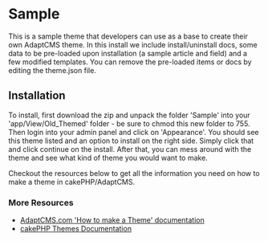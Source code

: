 # Sample

This is a sample theme that developers can use as a base to create their own AdaptCMS theme. In this install we include install/uninstall docs, some data to be pre-loaded upon installation (a sample article and field) and a few modified templates. You can remove the pre-loaded items or docs by editing the theme.json file.

## Installation

To install, first download the zip and unpack the folder 'Sample' into your 'app/View/Old_Themed' folder - be sure to chmod this new folder to 755. Then login into your admin panel and click on 'Appearance'. You should see this theme listed and an option to install on the right side.
Simply click that and click continue on the install. After that, you can mess around with the theme and see what kind of theme you would want to make.

Checkout the resources below to get all the information you need on how to make a theme in cakePHP/AdaptCMS.

### More Resources

* [AdaptCMS.com 'How to make a Theme' documentation](http://www.adaptcms.com/pages/api-documentation#themes-how)
* [cakePHP Themes Documentation](http://book.cakephp.org/2.0/en/views/themes.html)